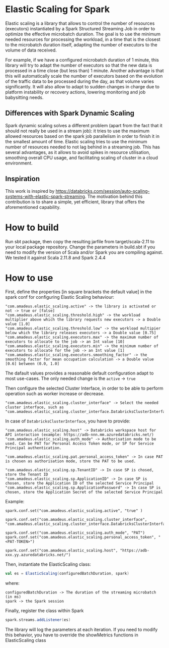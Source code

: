 # Elastic Scaling for Spark

Elastic scaling is a library that allows to control the number of resources (executors) instantiated by a Spark
Structured Streaming Job in order to optimize the effective microbatch duration. 
The goal is to use the minimum needed resources for processing the workload, in a time that is the closest 
to the microbatch duration itself, adapting the number of executors to the volume of data received.

For example, if we have a configured microbatch duration of 1 minute, this library will try to adapt the number 
of executors so that the new data is processed in a time close (but less than) 1 minute.
Another advantage is that this will automatically scale the number of executors based on the evolution 
of the traffic data to be processed during the day, as that volume varies significantly. It will also allow to adapt to sudden changes in charge due to platform instability or recovery actions, lowering 
monitoring and job babysitting needs.

## Differences with Spark Dynamic Scaling
Spark dynamic scaling solves a different problem (apart from the fact that it should not really be used in a stream job):
it tries to use the maximum allowed resources based on the spark job parallelism in order to finish it in the smallest 
amount of time.
Elastic scaling tries to use the minimum number of resources needed to not lag behind in a streaming job.
This has several advantages, as it allows to avoid spikes in resource utilisation, smoothing overall CPU usage,
and facilitating scaling of cluster in a cloud environment.

## Inspiration
This work is inspired by https://databricks.com/session/auto-scaling-systems-with-elastic-spark-streaming. 
The motivation behind this contribution is to share a simple, yet efficient, 
library that offers the aforementioned capability. 

How to build
============

Run sbt package, then copy the resulting jarfile from target/scala-2.11 to your local package repository. 
Change the parameters in build.sbt if you need to modify the version of Scala and/or Spark you are compiling against. We tested it against Scala 2.11.8 and Spark 2.4.4


How to use
==========

First, define the properties [in square brackets the default value] in the spark conf for configuring Elastic Scaling behaviour:

    "com.amadeus.elastic_scaling.active" -> the library is activated or not -> true or [false]
    "com.amadeus.elastic_scaling.threshold.high" -> the workload multiplier above which the library requests new executors -> a Double value [1.0]
    "com.amadeus.elastic_scaling.threshold.low" -> the workload multipier below which the library releases executors -> a Double value [0.75]
    "com.amadeus.elastic_scaling.executors.max" -> the maximum number of executors to allocate to the job -> an Int value [10]
    "com.amadeus.elastic_scaling.executors.min" -> the minimum number of executors to allocate for the job -> an Int value [1]
    "com.amadeus.elastic_scaling.executors.smoothing_factor" -> the smoothing factor for mean occupation calculation -> a Double value [0.6] between (0.0, 1.0]

The dafault values provides a reasonable default configuration adapt to most use-cases. The only needed change is the `active` -> `true` 

Then configure the selected Cluster Interface, in order to be able to perform operation such as worker increase or decrease.

    "com.amadeus.elastic_scaling.cluster_interface" -> Select the needed cluster interface, such as "com.amadeus.elastic_scaling.cluster_interface.DatabricksClusterInterface"

In case of `DatabricksClusterInterface`, you have to provide:

    "com.amadeus.elastic_scaling.host" -> Databricks workspace host for API interaction (example: https://adb-nnn.mm.azuredatabricks.net/)
    "com.amadeus.elastic_scaling.auth_mode" -> Authorisation mode to be used. Can be PAT for Personal Access Token mode, or SP for Service Principal authentication.

    "com.amadeus.elastic_scaling.pat.personal_access_token" -> In case PAT is chosen as authorisation mode, store the PAT to be used.

    "com.amadeus.elastic_scaling.sp.TenantID" -> In case SP is chosed, store the Tenant ID
    "com.amadeus.elastic_scaling.sp.ApplicationID" -> In case SP is chosen, store the Application ID of the selected Service Principal
    "com.amadeus.elastic_scaling.sp.ApplicationPassword" -> In case SP is chosen, store the Application Secret of the selected Service Principal

Example:

    spark.conf.set("com.amadeus.elastic_scaling.active", "true" )

    spark.conf.set("com.amadeus.elastic_scaling.cluster_interface", "com.amadeus.elastic_scaling.cluster_interface.DatabricksClusterInterface")

    spark.conf.set("com.amadeus.elastic_scaling.auth_mode", "PAT")
    spark.conf.set("com.amadeus.elastic_scaling.personal_access_token", "<PAT-TOKEN>")
    
    spark.conf.set("com.amadeus.elastic_scaling.host", "https://adb-xxx.yy.azuredatabricks.net/")

Then, instantiate the ElasticScaling class:

```scala
val es = ElasticScaling(configuredBatchDuration, spark)
```
where:

    configuredBatchDuration -> The duration of the streaming microbatch (in ms)
    spark -> the Spark session

Finally, register the class within Spark

```scala
spark.streams.addListener(es)
```

The library will log the parameters at each iteration. 
If you need to modify this behavior, you have to override the showMetrics functions in ElasticScaling class